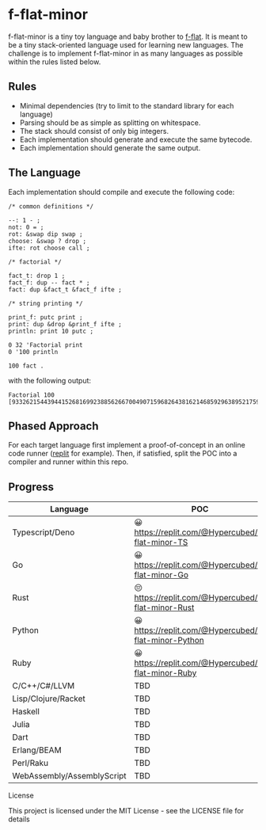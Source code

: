 # f-flat-minor

f-flat-minor is a tiny toy language and baby brother to [f-flat](https://github.com/Hypercubed/f-flat_node#readme).  It is meant to be a tiny stack-oriented language used for learning new languages.  The challenge is to implement f-flat-minor in as many languages as possible within the rules listed below.
## Rules

* Minimal dependencies (try to limit to the standard library for each language)
* Parsing should be as simple as splitting on whitespace.
* The stack should consist of only big integers.
* Each implementation should generate and execute the same bytecode.
* Each implementation should generate the same output.

## The Language

Each implementation should compile and execute the following code:

```forth
/* common definitions */

--: 1 - ;
not: 0 = ;
rot: &swap dip swap ;
choose: &swap ? drop ;
ifte: rot choose call ;

/* factorial */

fact_t: drop 1 ;
fact_f: dup -- fact * ;
fact: dup &fact_t &fact_f ifte ;

/* string printing */

print_f: putc print ;
print: dup &drop &print_f ifte ;
println: print 10 putc ;

0 32 'Factorial print
0 '100 println

100 fact .
```

with the following output:

```
Factorial 100
[93326215443944152681699238856266700490715968264381621468592963895217599993229915608941463976156518286253697920827223758251185210916864000000000000000000000000]
```

## Phased Approach

For each target language first implement a proof-of-concept in an online code runner ([replit](replit.com/) for example).  Then, if satisfied, split the POC into a compiler and runner within this repo.

## Progress

| Language | POC | Compiler | Runner |
| --- | ----------- | --- | --- |
| Typescript/Deno | 😀 https://replit.com/@Hypercubed/f-flat-minor-TS | ✔ | ✔ |
| Go | 😀  https://replit.com/@Hypercubed/f-flat-minor-Go | ✔ | ✔ |
| Rust | 😔  https://replit.com/@Hypercubed/f-flat-minor-Rust |
| Python | 😀  https://replit.com/@Hypercubed/f-flat-minor-Python |
| Ruby | 😀  https://replit.com/@Hypercubed/f-flat-minor-Ruby |
| C/C++/C#/LLVM |  TBD |
| Lisp/Clojure/Racket | TBD |
| Haskell | TBD |
| Julia | TBD |
| Dart | TBD |
| Erlang/BEAM | TBD |
| Perl/Raku | TBD |
| WebAssembly/AssemblyScript | TBD |

License

This project is licensed under the MIT License - see the LICENSE file for details
